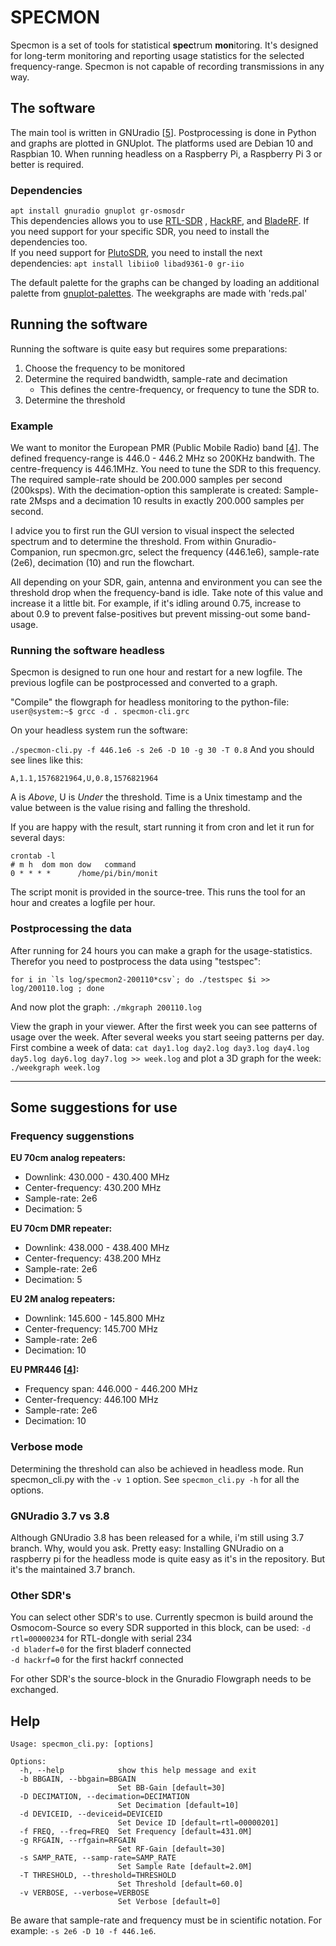 # SPECMON 

Specmon is a set of tools for statistical **spec**trum **mon**itoring. It's designed for long-term monitoring and reporting usage statistics for the selected frequency-range.
Specmon is not capable of recording transmissions in any way.


## The software
The main tool is written in GNUradio [[5]]. Postprocessing is done in Python and graphs are plotted in GNUplot. The platforms used are Debian 10 and Raspbian 10.
When running headless on a Raspberry Pi, a Raspberry Pi 3 or better is required.

### Dependencies

`apt install gnuradio gnuplot gr-osmosdr`<br>
This dependencies allows you to use [RTL-SDR] , [HackRF], and [BladeRF]. If you need support for your specific SDR, you need to install the dependencies too.<br> If you need support for [PlutoSDR], you need to install the next dependencies:
`apt install libiio0 libad9361-0 gr-iio`

The default palette for the graphs can be changed by loading an additional palette from [gnuplot-palettes]. The weekgraphs are made with 'reds.pal'

## Running the software

Running the software is quite easy but requires some preparations:

1. Choose the frequency to be monitored
2. Determine the required bandwidth, sample-rate and decimation
	- This defines the centre-frequency, or frequency to tune the SDR to.
3. Determine the threshold

### Example 

We want to monitor the European PMR (Public Mobile Radio) band [[4]]. The defined frequency-range is 446.0 - 446.2 MHz so 200KHz bandwith.
The centre-frequency is 446.1MHz. You need to tune the SDR to this frequency.
The required sample-rate should be 200.000 samples per second (200ksps). With the decimation-option this samplerate is created: Sample-rate 2Msps and a decimation 10 results in exactly 200.000 samples per second.

I advice you to first run the GUI version to visual inspect the selected spectrum and to determine the threshold. From within Gnuradio-Companion, run specmon.grc, select the frequency (446.1e6), sample-rate (2e6), decimation (10) and run the flowchart.

All depending on your SDR, gain, antenna and environment you can see the threshold drop when the frequency-band is idle. Take note of this value and increase it a little bit. For example, if it's idling around 0.75, increase to about 0.9 to prevent false-positives but prevent missing-out some band-usage. 

### Running the software headless

Specmon is designed to run one hour and restart for a new logfile. The previous logfile can be postprocessed and converted to a graph.

"Compile" the flowgraph for headless monitoring to the python-file:
`user@system:~$ grcc -d . specmon-cli.grc`

On your headless system run the software:

`./specmon-cli.py -f 446.1e6 -s 2e6 -D 10 -g 30 -T 0.8`
And you should see lines like this:

`A,1.1,1576821964,U,0.8,1576821964`

A is *Above*, U is *Under* the threshold. Time is a Unix timestamp and the value between is the value rising and falling the threshold.


If you are happy with the result, start running it from cron and let it run for several days:

````
crontab -l
# m h  dom mon dow   command
0 * * * *      /home/pi/bin/monit
````
The script monit is provided in the source-tree. This runs the tool for an hour and creates a logfile per hour.

### Postprocessing the data
After running for 24 hours you can make a graph for the usage-statistics. Therefor you need to postprocess the data using "testspec":

````
for i in `ls log/specmon2-200110*csv`; do ./testspec $i >> log/200110.log ; done
````
And now plot the graph:
`./mkgraph 200110.log`

View the graph in your viewer. After the first week you can see patterns of usage over the week. After several weeks you start seeing patterns per day. First combine a week of data:
`cat day1.log day2.log day3.log day4.log day5.log day6.log day7.log >> week.log`
and plot a 3D graph for the week:
`./weekgraph week.log`

---
## Some suggestions for use
### Frequency suggenstions
**EU 70cm analog repeaters:** 

- Downlink: 430.000 - 430.400 MHz
- Center-frequency: 430.200 MHz
- Sample-rate: 2e6
- Decimation: 5

**EU 70cm DMR repeater:**

- Downlink: 438.000 - 438.400 MHz
- Center-frequency: 438.200 MHz
- Sample-rate: 2e6
- Decimation: 5

**EU 2M analog repeaters:**

- Downlink: 145.600 - 145.800 MHz
- Center-frequency: 145.700 MHz
- Sample-rate: 2e6
- Decimation: 10

**EU PMR446 [[4]]:**

- Frequency span: 446.000 - 446.200 MHz
- Center-frequency: 446.100 MHz
- Sample-rate: 2e6
- Decimation: 10

### Verbose mode
Determining the threshold can also be achieved in headless mode. Run specmon_cli.py with the `-v 1` option.
See `specmon_cli.py -h` for all the options.

### GNUradio 3.7 vs 3.8
Although GNUradio 3.8 has been released for a while, i'm still using 3.7 branch. Why, would you ask. Pretty easy: Installing GNUradio on a raspberry pi for the headless mode is quite easy as it's in the repository. But it's the maintained 3.7 branch.

### Other SDR's
You can select other SDR's to use. Currently specmon is build around the Osmocom-Source so every SDR supported in this block, can be used:
`-d rtl=00000234` for RTL-dongle with serial 234<br>
`-d bladerf=0` for the first bladerf connected<br>
`-d hackrf=0` for the first hackrf connected<br>

For other SDR's the source-block in the Gnuradio Flowgraph needs to be exchanged.

## Help

````
Usage: specmon_cli.py: [options]

Options:
  -h, --help            show this help message and exit
  -b BBGAIN, --bbgain=BBGAIN
                        Set BB-Gain [default=30]
  -D DECIMATION, --decimation=DECIMATION
                        Set Decimation [default=10]
  -d DEVICEID, --deviceid=DEVICEID
                        Set Device ID [default=rtl=00000201]
  -f FREQ, --freq=FREQ  Set Frequency [default=431.0M]
  -g RFGAIN, --rfgain=RFGAIN
                        Set RF-Gain [default=30]
  -s SAMP_RATE, --samp-rate=SAMP_RATE
                        Set Sample Rate [default=2.0M]
  -T THRESHOLD, --threshold=THRESHOLD
                        Set Threshold [default=60.0]
  -v VERBOSE, --verbose=VERBOSE
                        Set Verbose [default=0]
````
Be aware that sample-rate and frequency must be in scientific notation. For example: `-s 2e6 -D 10 -f 446.1e6`.

[RTL-SDR]: https://www.rtl-sdr.com/buy-rtl-sdr-dvb-t-dongles/
[HackRF]: https://greatscottgadgets.com/hackrf/
[PlutoSDR]: https://www.analog.com/en/design-center/evaluation-hardware-and-software/evaluation-boards-kits/adalm-pluto.html#eb-overview
[BladeRF]: https://www.nuand.com/
[4]: https://en.wikipedia.org/wiki/PMR446
[5]: https://www.gnuradio.org/
[gnuplot-palettes]: https://github.com/Gnuplotting/gnuplot-palettes
